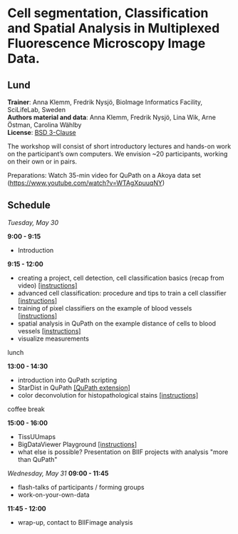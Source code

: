 # Cell segmentation, Classification and Spatial Analysis in Multiplexed Fluorescence Microscopy Image Data.
## Lund
**Trainer**: Anna Klemm, Fredrik Nysjö, BioImage Informatics Facility, SciLifeLab, Sweden  
**Authors material and data**: Anna Klemm, Fredrik Nysjö, Lina Wik, Arne Östman, Carolina Wählby  
**License**: [BSD 3-Clause](LICENSE.md)  

The workshop will consist of short introductory lectures and hands-on work on the participant’s own computers. We envision ~20 participants, working on their own or in pairs.

Preparations: Watch 35-min video for QuPath on a Akoya data set (https://www.youtube.com/watch?v=WTAgXpuuqNY)

## Schedule
*Tuesday, May 30*

**9:00 - 9:15**  
* Introduction

**9:15 - 12:00**
* creating a project, cell detection, cell classification basics (recap from video) [[instructions]](multiplexed_celldetection_cellclassification.md#qupath-instructions-for-workshop)
* advanced cell classification: procedure and tips to train a cell classifier [[instructions]](multiplexed_celldetection_cellclassification.md#strategies-for-creating-classifiers)   
* training of pixel classifiers on the example of blood vessels [[instructions]](pixelclassification.md)
* spatial analysis in QuPath on the example distance of cells to blood vessels [[instructions]](pixelclassification.md#spatial-analysis)
* visualize measurements

lunch
 
**13:00 - 14:30**
* introduction into QuPath scripting
* StarDist in QuPath [[QuPath extension]](https://github.com/qupath/qupath-extension-stardist)
* color deconvolution for histopathological stains [[instructions]](dataset2_brightfield.md)

coffee break

**15:00 - 16:00**
* TissUUmaps
* BigDataViewer Playground [[instructions]](bdvPlayground.md)
* what else is possible? Presentation on BIIF projects with analysis "more than QuPath"


*Wednesday, May 31*
**09:00 - 11:45**
* flash-talks of participants / forming groups
* work-on-your-own-data

 
**11:45 - 12:00**
* wrap-up, contact to BIIFimage analysis








